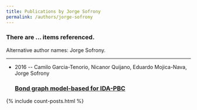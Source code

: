 ```yaml
---
title: Publications by Jorge Sofrony
permalink: /authors/jorge-sofrony
---
```


<h3 id="number-posts">There are ... items referenced.</h3>
<p id='info-authors'>Alternative author names: Jorge Sofrony.</p>
<hr />
<ul class="post-list">
<li><span class='post-meta'>2016 -- Camilo Garcia-Tenorio, Nicanor Quijano, Eduardo Mojica-Nava, Jorge Sofrony</span><h3><a class='post-link' href="{{ site.baseurl }}/bond-graph-model-based-for-ida-pbc">Bond graph model-based for IDA-PBC</a></h3></li>

</ul>
{% include count-posts.html %}
